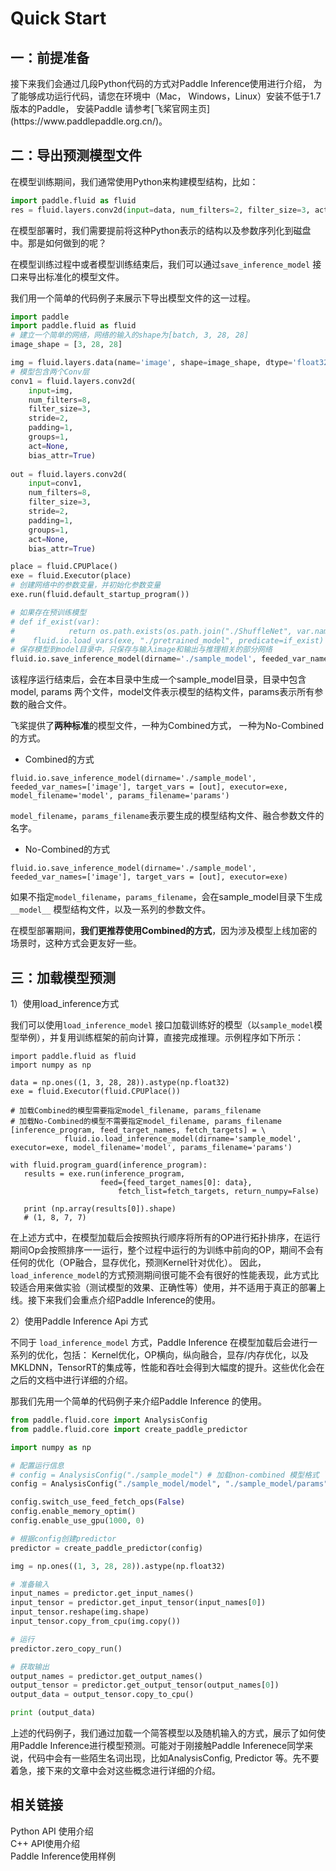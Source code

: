 # Quick Start

<h2 align="left">一：前提准备</h2>
接下来我们会通过几段Python代码的方式对Paddle Inference使用进行介绍，
为了能够成功运行代码，请您在环境中（Mac， Windows，Linux）安装不低于1.7版本的Paddle，
安装Paddle 请参考[飞桨官网主页](https://www.paddlepaddle.org.cn/)。

<h2 align="left">二：导出预测模型文件</h2>

在模型训练期间，我们通常使用Python来构建模型结构，比如：

```python
import paddle.fluid as fluid
res = fluid.layers.conv2d(input=data, num_filters=2, filter_size=3, act="relu", param_attr=param_attr)
```

在模型部署时，我们需要提前将这种Python表示的结构以及参数序列化到磁盘中。那是如何做到的呢？

在模型训练过程中或者模型训练结束后，我们可以通过`save_inference_model` 接口来导出标准化的模型文件。    

我们用一个简单的代码例子来展示下导出模型文件的这一过程。


```python
import paddle
import paddle.fluid as fluid
# 建立一个简单的网络，网络的输入的shape为[batch, 3, 28, 28]
image_shape = [3, 28, 28]

img = fluid.layers.data(name='image', shape=image_shape, dtype='float32', append_batch_size=True)
# 模型包含两个Conv层
conv1 = fluid.layers.conv2d(
    input=img,
    num_filters=8,
    filter_size=3,
    stride=2,
    padding=1,
    groups=1,
    act=None,
    bias_attr=True)
    
out = fluid.layers.conv2d(
    input=conv1,
    num_filters=8,
    filter_size=3,
    stride=2,
    padding=1,
    groups=1,
    act=None,
    bias_attr=True)

place = fluid.CPUPlace()
exe = fluid.Executor(place)
# 创建网络中的参数变量，并初始化参数变量
exe.run(fluid.default_startup_program())

# 如果存在预训练模型
# def if_exist(var):
#            return os.path.exists(os.path.join("./ShuffleNet", var.name))
#    fluid.io.load_vars(exe, "./pretrained_model", predicate=if_exist)
# 保存模型到model目录中，只保存与输入image和输出与推理相关的部分网络
fluid.io.save_inference_model(dirname='./sample_model', feeded_var_names=['image'], target_vars = [out], executor=exe, model_filename='model', params_filename='params')
```

该程序运行结束后，会在本目录中生成一个sample_model目录，目录中包含model, params 两个文件，model文件表示模型的结构文件，params表示所有参数的融合文件。 


飞桨提供了**两种标准**的模型文件，一种为Combined方式， 一种为No-Combined的方式。

- Combined的方式

```
fluid.io.save_inference_model(dirname='./sample_model', feeded_var_names=['image'], target_vars = [out], executor=exe, model_filename='model', params_filename='params')
```
`model_filename`，`params_filename`表示要生成的模型结构文件、融合参数文件的名字。


* No-Combined的方式  

```
fluid.io.save_inference_model(dirname='./sample_model', feeded_var_names=['image'], target_vars = [out], executor=exe)
```

如果不指定`model_filename`，`params_filename`，会在sample_model目录下生成`__model__` 模型结构文件，以及一系列的参数文件。


在模型部署期间，**我们更推荐使用Combined的方式**，因为涉及模型上线加密的场景时，这种方式会更友好一些。



<h2 align="left">三：加载模型预测</h2>

1）使用load_inference方式

我们可以使用`load_inference_model` 接口加载训练好的模型（以`sample_model`模型举例），并复用训练框架的前向计算，直接完成推理。示例程序如下所示：

```
import paddle.fluid as fluid
import numpy as np

data = np.ones((1, 3, 28, 28)).astype(np.float32)
exe = fluid.Executor(fluid.CPUPlace())

# 加载Combined的模型需要指定model_filename, params_filename
# 加载No-Combined的模型不需要指定model_filename, params_filename
[inference_program, feed_target_names, fetch_targets] = \
            fluid.io.load_inference_model(dirname='sample_model', executor=exe, model_filename='model', params_filename='params')

with fluid.program_guard(inference_program):
   results = exe.run(inference_program,
                    feed={feed_target_names[0]: data},
                        fetch_list=fetch_targets, return_numpy=False)
    
   print (np.array(results[0]).shape)
   # (1, 8, 7, 7)
```

在上述方式中，在模型加载后会按照执行顺序将所有的OP进行拓扑排序，在运行期间Op会按照排序一一运行，整个过程中运行的为训练中前向的OP，期间不会有任何的优化（OP融合，显存优化，预测Kernel针对优化）。 因此，`load_inference_model`的方式预测期间很可能不会有很好的性能表现，此方式比较适合用来做实验（测试模型的效果、正确性等）使用，并不适用于真正的部署上线。接下来我们会重点介绍Paddle Inference的使用。

2）使用Paddle Inference Api 方式

不同于 `load_inference_model` 方式，Paddle Inference 在模型加载后会进行一系列的优化，包括： Kernel优化，OP横向，纵向融合，显存/内存优化，以及MKLDNN，TensorRT的集成等，性能和吞吐会得到大幅度的提升。这些优化会在之后的文档中进行详细的介绍。

那我们先用一个简单的代码例子来介绍Paddle Inference 的使用。

```Python
from paddle.fluid.core import AnalysisConfig
from paddle.fluid.core import create_paddle_predictor

import numpy as np

# 配置运行信息
# config = AnalysisConfig("./sample_model") # 加载non-combined 模型格式
config = AnalysisConfig("./sample_model/model", "./sample_model/params") # 加载combine的模型格式

config.switch_use_feed_fetch_ops(False)
config.enable_memory_optim()
config.enable_use_gpu(1000, 0)

# 根据config创建predictor
predictor = create_paddle_predictor(config)

img = np.ones((1, 3, 28, 28)).astype(np.float32)

# 准备输入
input_names = predictor.get_input_names()
input_tensor = predictor.get_input_tensor(input_names[0])
input_tensor.reshape(img.shape)   
input_tensor.copy_from_cpu(img.copy())

# 运行
predictor.zero_copy_run()

# 获取输出
output_names = predictor.get_output_names()
output_tensor = predictor.get_output_tensor(output_names[0])
output_data = output_tensor.copy_to_cpu()

print (output_data)
```


上述的代码例子，我们通过加载一个简答模型以及随机输入的方式，展示了如何使用Paddle Inference进行模型预测。可能对于刚接触Paddle Inferenece同学来说，代码中会有一些陌生名词出现，比如AnalysisConfig, Predictor 等。先不要着急，接下来的文章中会对这些概念进行详细的介绍。 


<h2 align="left">相关链接</h2>

Python API 使用介绍   
C++ API使用介绍  
Paddle Inference使用样例

